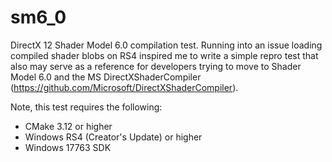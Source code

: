 # sm6_0
DirectX 12 Shader Model 6.0 compilation test. Running into an issue loading compiled shader blobs on RS4 inspired me to write a simple repro test that also may serve as a reference for developers trying to move to Shader Model 6.0 and the MS DirectXShaderCompiler (https://github.com/Microsoft/DirectXShaderCompiler).

Note, this test requires the following:

 - CMake 3.12 or higher
 - Windows RS4 (Creator's Update) or higher
 - Windows 17763 SDK
